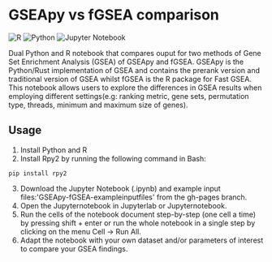 # GSEApy vs fGSEA comparison

![R](https://img.shields.io/badge/r-%23276DC3.svg?style=for-the-badge&logo=r&logoColor=white)
![Python](https://img.shields.io/badge/python-3670A0?style=for-the-badge&logo=python&logoColor=ffdd54)
![Jupyter Notebook](https://img.shields.io/badge/jupyter-%23FA0F00.svg?style=for-the-badge&logo=jupyter&logoColor=white)

Dual Python and R notebook that compares ouput for two methods of Gene Set Enrichment Analysis (GSEA) of GSEApy and fGSEA. GSEApy is the Python/Rust implementation of GSEA and contains the prerank version and traditional version of GSEA whilst fGSEA is the R package for Fast GSEA. This notebook allows users to explore the differences in GSEA results when employing different settings(e.g: ranking metric, gene sets, permutation type, threads, minimum and maximum size of genes).

## Usage
1. Install Python and R
2. Install Rpy2 by running the following command in Bash:
```
pip install rpy2
```
3. Download the Jupyter Notebook (.ipynb) and example input files:'GSEApy-fGSEA-exampleinputfiles' from the gh-pages branch.
4. Open the Jupyternotebook in Jupyterlab or Jupyternotebook.
5. Run the cells of the notebook document step-by-step (one cell a time) by pressing shift + enter or run the whole notebook in a single step by clicking on the menu Cell -> Run All.
6. Adapt the notebook with your own dataset and/or parameters of interest to compare your GSEA findings.



